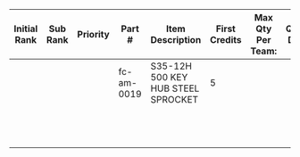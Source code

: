 | Initial Rank | Sub Rank |  Priority | Part # | Item Description | First Credits | Max Qty Per Team: | Quantity Desired | Total Cost | Cumulative Credit | # in Andymark Stock | Notes |
| --- | --- | ---| ---| --- | --- | --- | --- | --- | --- | --- | --- |
|   |  |   | fc-am-0019  | S35-12H 500 KEY HUB STEEL SPROCKET | 5 |  |   |   |   |   |   | 
|   |  |   |   |  |  |  |   |   |   |   |   | 
|   |  |   |   |  |  |  |   |   |   |   |   | 
|   |  |   |   |  |  |  |   |   |   |   |   | 
|   |  |   |   |  |  |  |   |   |   |   |   | 
|   |  |   |   |  |  |  |   |   |   |   |   | 
|   |  |   |   |  |  |  |   |   |   |   |   | 
|   |  |   |   |  |  |  |   |   |   |   |   | 
|   |  |   |   |  |  |  |   |   |   |   |   | 
|   |  |   |   |  |  |  |   |   |   |   |   | 
|   |  |   |   |  |  |  |   |   |   |   |   | 
|   |  |   |   |  |  |  |   |   |   |   |   | 
|   |  |   |   |  |  |  |   |   |   |   |   | 
